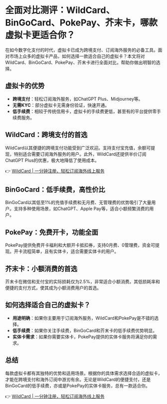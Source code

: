 # 全面对比测评：WildCard、BinGoCard、PokePay、芥末卡，哪款虚拟卡更适合你？

在如今数字化支付的时代，虚拟卡已成为跨境支付、订阅海外服务的必备工具。面对市场上众多的虚拟卡产品，如何选择一款适合自己的虚拟卡？本文将对WildCard、BinGoCard、PokePay、芥末卡进行全面对比，帮助你做出明智的选择。

## 虚拟卡的优势

- **跨境支付**：轻松订阅海外服务，如ChatGPT Plus、Midjourney等。
- **无需KYC**：部分虚拟卡无需身份验证，快速开通。
- **低手续费**：相较于传统信用卡，虚拟卡的手续费更低，甚至有的平台提供零手续费服务。

## WildCard：跨境支付的首选

WildCard以其便捷的跨境支付功能受到广泛欢迎。支持支付宝充值，余额可提现，特别适合需要订阅海外服务的用户。此外，WildCard还提供半价订阅ChatGPT Plus的优惠，极大地降低了使用成本。

👉 [WildCard | 一分钟注册，轻松订阅海外线上服务](https://bbtdd.com/WildCard)

## BinGoCard：低手续费，高性价比

BinGoCard以其低至1%的充值手续费和无月费、无管理费的优势吸引了大量用户。支持多种使用场景，如ChatGPT、Apple Pay等，适合小额频繁消费的用户。

## PokePay：免费开卡，功能全面

PokePay提供免费开卡福利和大额开卡抵扣券，支持0月费、0管理费，资金可提现。开卡流程简单，且有实体卡，适合需要实体卡的用户。

## 芥末卡：小额消费的首选

芥末卡在微信和支付宝的实际损耗仅为2.5%，非常适合小额消费。其低损耗率和便捷的支付方式，使其成为小额消费用户的首选。

## 如何选择适合自己的虚拟卡？

- **用途明确**：如果你主要用于订阅海外服务，WildCard和PokePay是不错的选择。
- **低手续费**：如果你关注手续费，BinGoCard和芥末卡的低手续费优势明显。
- **实体卡需求**：如果你需要实体卡，PokePay提供的实体卡服务将满足你的需求。

## 总结

每款虚拟卡都有其独特的优势和适用场景。根据你的具体需求选择合适的虚拟卡，才能在跨境支付和海外订阅中游刃有余。无论是WildCard的便捷支付，还是BinGoCard的低手续费，亦或是PokePay的实体卡服务，总有一款适合你。

👉 [WildCard | 一分钟注册，轻松订阅海外线上服务](https://bbtdd.com/WildCard)